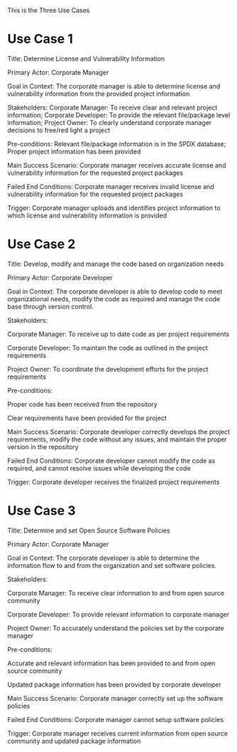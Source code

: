 This is the Three Use Cases

# Use Case 1
Title: Determine License and Vulnerability Information

Primary Actor: Corporate Manager

Goal in Context: The corporate manager is able to determine license and vulnerability information from the provided project information

Stakeholders:
  Corporate Manager: To receive clear and relevant project information;
  Corporate Developer: To provide the relevant file/package level information;
  Project Owner: To clearly understand corporate manager decisions to free/red light a project

Pre-conditions:
  Relevant file/package information is in the SPDX database;
  Proper project information has been provided

Main Success Scenario: Corporate manager receives accurate license and vulnerability information for the requested project packages

Failed End Conditions: Corporate manager receives invalid license and vulnerability information for the requested project packages

Trigger: Corporate manager uploads and identifies project information to which license and vulnerability information is provided

# Use Case 2
Title: Develop, modify and manage the code based on organization needs

Primary Actor: Corporate Developer

Goal in Context: The corporate developer is able to develop code to meet organizational needs, modify the code as required and manage the code base through version control.

Stakeholders: 

Corporate Manager: To receive up to date code as per project requirements

Corporate Developer: To maintain the code as outlined in the project requirements

Project Owner: To coordinate the development efforts for the project requirements

Pre-conditions: 

Proper code has been received from the repository

Clear requirements have been provided for the project

Main Success Scenario: Corporate developer correctly develops the project requirements, modify the code without any issues, and maintain the proper version in the repository 

Failed End Conditions: Corporate developer cannot modify the code as required, and cannot resolve issues while developing the code

Trigger: Corporate developer receives the finalized project requirements

# Use Case 3
Title: Determine and set Open Source Software Policies

Primary Actor: Corporate Manager

Goal in Context: The corporate developer is able to determine the information flow to and from the organization and set software policies.

Stakeholders: 

Corporate Manager: To receive clear information to and from open source community

Corporate Developer: To provide relevant information to corporate manager

Project Owner: To accurately understand the policies set by the corporate manager

Pre-conditions: 

Accurate and relevant information has been provided to and from open source community

Updated package information has been provided by corporate developer

Main Success Scenario: Corporate manager correctly set up the software policies 

Failed End Conditions: Corporate manager cannot setup software policies

Trigger: Corporate manager receives current information from open source community and updated package information


